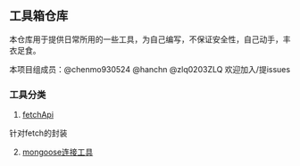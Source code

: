 ## 工具箱仓库

本仓库用于提供日常所用的一些工具，为自己编写，不保证安全性，自己动手，丰衣足食。

本项目组成员：@chenmo930524 @hanchn @zlq0203ZLQ 欢迎加入/提issues

### 工具分类

1. [fetchApi](./fetchApi)

针对fetch的封装

2. [mongoose连接工具](./)